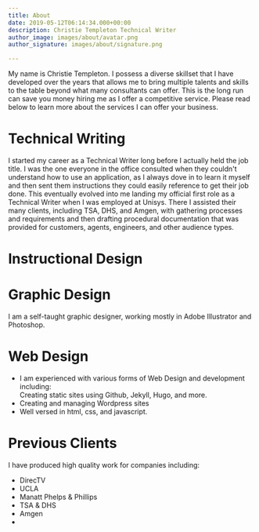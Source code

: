 ```yaml
---
title: About
date: 2019-05-12T06:14:34.000+00:00
description: Christie Templeton Technical Writer
author_image: images/about/avatar.png
author_signature: images/about/signature.png

---
```

My name is Christie Templeton. I possess a diverse skillset that I have developed over the years that allows me to bring multiple talents and skills to the table beyond what many consultants can offer. This is the long run can save you money hiring me as I offer a competitive service. Please read below to learn more about the services I can offer your business.

# Technical Writing

I started my career as a Technical Writer long before I actually held the job title. I was the one everyone in the office consulted when they couldn't understand how to use an application, as I always dove in to learn it myself and then sent them instructions they could easily reference to get their job done. This eventually evolved into me landing my official first role as a Technical Writer when I was employed at Unisys. There I assisted their many clients, including TSA, DHS, and Amgen, with gathering processes and requirements and then drafting procedural documentation that was provided for customers, agents, engineers, and other audience types.

# Instructional Design

# Graphic Design

I am a self-taught graphic designer, working mostly in Adobe Illustrator and Photoshop. 

# Web Design

* I am experienced with various forms of Web Design and development including:  
  Creating static sites using Github, Jekyll, Hugo, and more.
* Creating and managing Wordpress sites
* Well versed in html, css, and javascript.

# Previous Clients

I have produced high quality work for companies including:

* DirecTV
* UCLA
* Manatt Phelps & Phillips
* TSA & DHS
* Amgen
* 